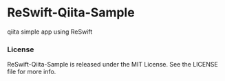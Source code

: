 # ReSwift-Qiita-Sample
qiita simple app using ReSwift

### License
ReSwift-Qiita-Sample is released under the MIT License. See the LICENSE file for more info.
